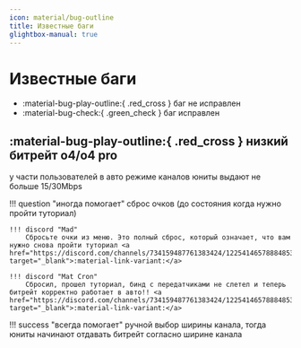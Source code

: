 ```yaml
---
icon: material/bug-outline
title: Известные баги
glightbox-manual: true
---
```


# Известные баги

* :material-bug-play-outline:{ .red_cross } баг не исправлен
* :material-bug-check:{ .green_check } баг исправлен

## :material-bug-play-outline:{ .red_cross } низкий битрейт o4/o4 pro

у части пользователей в авто режиме каналов юниты выдают не больше 15/30Mbps

!!! question "иногда помогает"
    сброс очков (до состояния когда нужно пройти туториал)

    !!! discord "Mad"
        Сбросьте очки из меню. Это полный сброс, который означает, что вам нужно снова пройти туториал <a href="https://discord.com/channels/734159487761383424/1225414657888485386/1333720554766729256" target="_blank">:material-link-variant:</a>

    !!! discord "Mat Cron"
        Сбросил, прошел туториал, бинд с передатчиками не слетел и теперь битрейт корректно работает в авто!! <a href="https://discord.com/channels/734159487761383424/1225414657888485386/1333866720334577767" target="_blank">:material-link-variant:</a>

!!! success "всегда помогает"
    ручной выбор ширины канала, тогда юниты начинают отдавать битрейт согласно ширине канала